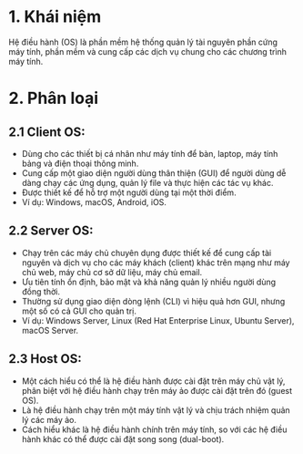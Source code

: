 # 1. Khái niệm
Hệ điều hành (OS) là phần mềm hệ thống quản lý tài nguyên phần cứng máy tính, phần mềm và cung cấp các dịch vụ chung cho các chương trình máy tính.
# 2. Phân loại
## 2.1 Client OS:
- Dùng cho các thiết bị cá nhân như máy tính để bàn, laptop, máy tính bảng và điện thoại thông minh.
- Cung cấp một giao diện người dùng thân thiện (GUI) để người dùng dễ dàng chạy các ứng dụng, quản lý file và thực hiện các tác vụ khác.
- Được thiết kế để hỗ trợ một người dùng tại một thời điểm.
- Ví dụ: Windows, macOS, Android, iOS.
## 2.2 Server OS:
- Chạy trên các máy chủ chuyên dụng được thiết kế để cung cấp tài nguyên và dịch vụ cho các máy khách (client) khác trên mạng như máy chủ web, máy chủ cơ sở dữ liệu, máy chủ email.
- Ưu tiên tính ổn định, bảo mật và khả năng quản lý nhiều người dùng đồng thời.
- Thường sử dụng giao diện dòng lệnh (CLI) vì hiệu quả hơn GUI, nhưng một số có cả GUI cho quản trị.
- Ví dụ: Windows Server, Linux (Red Hat Enterprise Linux, Ubuntu Server), macOS Server.
## 2.3 Host OS:
- Một cách hiểu có thể là hệ điều hành được cài đặt trên máy chủ vật lý, phân biệt với hệ điều hành chạy trên máy ảo được cài đặt trên đó (guest OS).
- Là hệ điều hành chạy trên một máy tính vật lý và chịu trách nhiệm quản lý các máy ảo.
- Cách hiểu khác là hệ điều hành chính trên máy tính, so với các hệ điều hành khác có thể được cài đặt song song (dual-boot).
